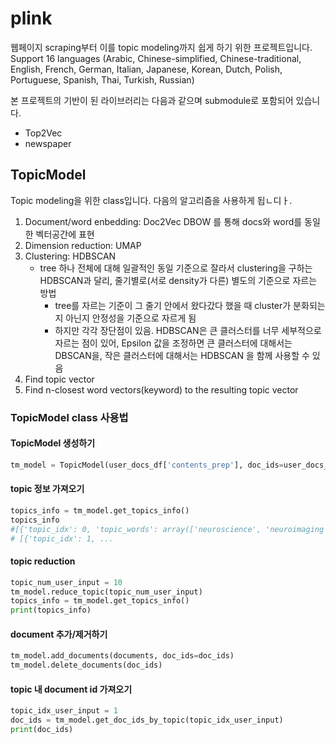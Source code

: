 # plink
웹페이지 scraping부터 이를 topic modeling까지 쉽게 하기 위한 프로젝트입니다.   
Support 16 languages (Arabic, Chinese-simplified, Chinese-traditional, English, French, German, Italian, Japanese, Korean, Dutch, Polish, Portuguese, Spanish, Thai, Turkish, Russian) 

본 프로젝트의 기반이 된 라이브러리는 다음과 같으며 submodule로 포함되어 있습니다.
- Top2Vec
- newspaper


## TopicModel 
Topic modeling을 위한 class입니다.
다음의 알고리즘을 사용하게 됩ㄴ디ㅏ.
1. Document/word enbedding: Doc2Vec DBOW 를 통해 docs와 word를 동일한 벡터공간에 표현
2. Dimension reduction: UMAP
3. Clustering: HDBSCAN
    - tree 하나 전체에 대해 일괄적인 동일 기준으로 잘라서 clustering을 구하는 HDBSCAN과 달리,
    줄기별로(서로 density가 다른) 별도의 기준으로 자르는 방법
        - tree를 자르는 기준이 그 줄기 안에서 왔다갔다 했을 때 cluster가 분화되는지 아닌지 안정성을 기준으로 자르게 됨
        - 하지만 각각 장단점이 있음. HDBSCAN은 큰 클러스터를 너무 세부적으로 자르는 점이 있어, Epsilon 값을 조정하면 큰 클러스터에 대해서는 DBSCAN을, 작은 클러스터에 대해서는 HDBSCAN 을 함께 사용할 수 있음
4. Find topic vector
5. Find n-closest word vectors(keyword) to the resulting topic vector

### TopicModel class 사용법
#### TopicModel 생성하기

```python
tm_model = TopicModel(user_docs_df['contents_prep'], doc_ids=user_docs_df.index)
```

#### topic 정보 가져오기

```python
topics_info = tm_model.get_topics_info()
topics_info 
#[{'topic_idx': 0, 'topic_words': array(['neuroscience', 'neuroimaging', ...,])},
# [{'topic_idx': 1, ...
```

#### topic reduction

```python
topic_num_user_input = 10
tm_model.reduce_topic(topic_num_user_input)
topics_info = tm_model.get_topics_info()
print(topics_info)
```

#### document 추가/제거하기

```python
tm_model.add_documents(documents, doc_ids=doc_ids)
tm_model.delete_documents(doc_ids)
```

#### topic 내 document id 가져오기

```python
topic_idx_user_input = 1
doc_ids = tm_model.get_doc_ids_by_topic(topic_idx_user_input)
print(doc_ids)
```